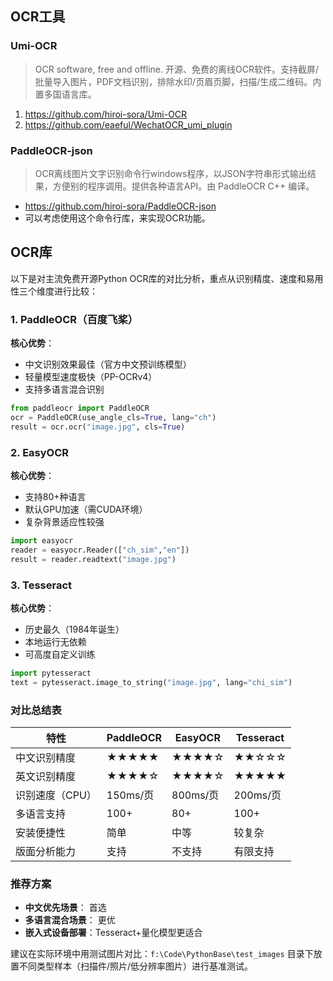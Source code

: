 ## OCR工具
### Umi-OCR
> OCR software, free and offline. 开源、免费的离线OCR软件。支持截屏/批量导入图片，PDF文档识别，排除水印/页眉页脚，扫描/生成二维码。内置多国语言库。
1. https://github.com/hiroi-sora/Umi-OCR
2. https://github.com/eaeful/WechatOCR_umi_plugin

### PaddleOCR-json
> OCR离线图片文字识别命令行windows程序，以JSON字符串形式输出结果，方便别的程序调用。提供各种语言API。由 PaddleOCR C++ 编译。
- https://github.com/hiroi-sora/PaddleOCR-json
- 可以考虑使用这个命令行库，来实现OCR功能。



## OCR库


以下是对主流免费开源Python OCR库的对比分析，重点从识别精度、速度和易用性三个维度进行比较：

### 1. PaddleOCR（百度飞桨）
**核心优势**：
- 中文识别效果最佳（官方中文预训练模型）
- 轻量模型速度极快（PP-OCRv4）
- 支持多语言混合识别
```python
from paddleocr import PaddleOCR
ocr = PaddleOCR(use_angle_cls=True, lang="ch")
result = ocr.ocr("image.jpg", cls=True)
```

### 2. EasyOCR
**核心优势**：
- 支持80+种语言
- 默认GPU加速（需CUDA环境）
- 复杂背景适应性较强
```python
import easyocr
reader = easyocr.Reader(["ch_sim","en"])
result = reader.readtext("image.jpg")
```

### 3. Tesseract
**核心优势**：
- 历史最久（1984年诞生）
- 本地运行无依赖
- 可高度自定义训练
```python
import pytesseract
text = pytesseract.image_to_string("image.jpg", lang="chi_sim")
```

### 对比总结表
| 特性               | PaddleOCR | EasyOCR | Tesseract |
|--------------------|-----------|---------|-----------|
| 中文识别精度       | ★★★★★    | ★★★★☆  | ★★☆☆☆    |
| 英文识别精度       | ★★★★☆    | ★★★★☆  | ★★★★★    |
| 识别速度（CPU）    | 150ms/页 | 800ms/页| 200ms/页  |
| 多语言支持         | 100+      | 80+     | 100+      |
| 安装便捷性         | 简单      | 中等    | 较复杂    |
| 版面分析能力       | 支持      | 不支持  | 有限支持  |

### 推荐方案
- **中文优先场景**：<mcsymbol name="PaddleOCR" filename="paddleocr.py" path="f:\Code\PythonBase\ocr_demo.py" startline="3" type="class"></mcsymbol> 首选
- **多语言混合场景**：<mcsymbol name="EasyOCR" filename="easyocr_demo.py" path="f:\Code\PythonBase\easyocr_demo.py" startline="2" type="function"></mcsymbol> 更优
- **嵌入式设备部署**：Tesseract+量化模型更适合

建议在实际环境中用测试图片对比：`f:\Code\PythonBase\test_images` 目录下放置不同类型样本（扫描件/照片/低分辨率图片）进行基准测试。